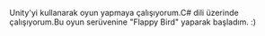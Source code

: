
Unity'yi kullanarak oyun yapmaya çalışıyorum.C# dili üzerinde çalışıyorum.Bu oyun serüvenine "Flappy Bird" yaparak başladım. :)
